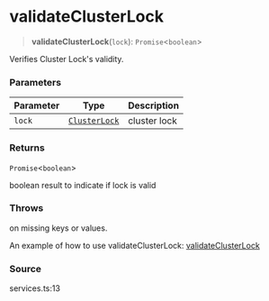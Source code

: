 # validateClusterLock

> **validateClusterLock**(`lock`): `Promise`<`boolean`>

Verifies Cluster Lock's validity.

### Parameters

| Parameter | Type                                          | Description  |
| --------- | --------------------------------------------- | ------------ |
| `lock`    | [`ClusterLock`](../interfaces/clusterlock.md) | cluster lock |

### Returns

`Promise`<`boolean`>

boolean result to indicate if lock is valid

### Throws

on missing keys or values.

An example of how to use validateClusterLock: [validateClusterLock](https://github.com/ObolNetwork/obol-sdk-examples/blob/main/TS-Example/index.ts#L127)

### Source

services.ts:13
